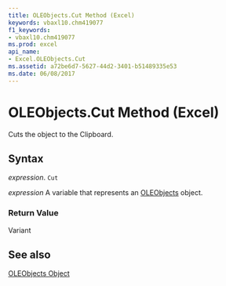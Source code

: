 ```yaml
---
title: OLEObjects.Cut Method (Excel)
keywords: vbaxl10.chm419077
f1_keywords:
- vbaxl10.chm419077
ms.prod: excel
api_name:
- Excel.OLEObjects.Cut
ms.assetid: a72be6d7-5627-44d2-3401-b51489335e53
ms.date: 06/08/2017
---
```



# OLEObjects.Cut Method (Excel)

Cuts the object to the Clipboard.


## Syntax

 _expression_. `Cut`

 _expression_ A variable that represents an [OLEObjects](./Excel.OLEObjects.md) object.


### Return Value

Variant


## See also


[OLEObjects Object](Excel.OLEObjects.md)

